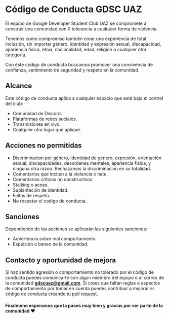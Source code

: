 # Código de Conducta GDSC UAZ

El equipo de Google Developer Student Club UAZ se compromete a construir una comunidad con 0 tolerancia a cualquier forma de violencia.

Tenemos como compromiso también crear una experiencia de total inclusión, sin importar género, identidad y expresión sexual, discapacidad, apariencia física, etnia, nacionalidad, edad, religión o cualquier otra categoría.

Con éste código de conducta buscamos promover una convivencia de confianza, sentimiento de seguridad y respeto en la comunidad.

## Alcance

Este código de conducta aplica a cualquier espacio que esté bajo el control del club:
* Comunidad de Discord.
* Plataformas de redes sociales.
* Transmisiones en vivo.
* Cualquier otro lugar que aplique.

## Acciones no permitidas

* Discriminacion por género, identidad de género, expresión, orientación sexual, discapacidades, desordenes mentales, apariencia física, y ninguna otra razon. Rechazamos la discriminacion en su totalidad.
* Comentarios que inciten a la violencia o hate.
* Comentarios críticos no constructivos.
* Stalking o acoso.
* Suplantación de identidad.
* Faltas de respeto.
* No respetar el codigo de conducta.

## Sanciones

Dependiendo de las acciones se aplicarán las siguientes sanciones:

* Advertencia sobre mal comportamiento.
* Expulsión o baneo de la comunidad.

## Contacto y oportunidad de mejora

Si haz sentido agresión o comportamiento no tolerado por el código de conducta puedes comunicarte con algun miembro del equipo o al correo de la comunidad **gdscuaz@gmail.com**. Si crees que faltan reglas o aspectos de comportamiento por tomar en cuenta puedes contribuir a mejorar el código de conducta creando tu pull request.

#### Finalmene esperamos que la pases muy bien y gracias por ser parte de la comunidad ❤
